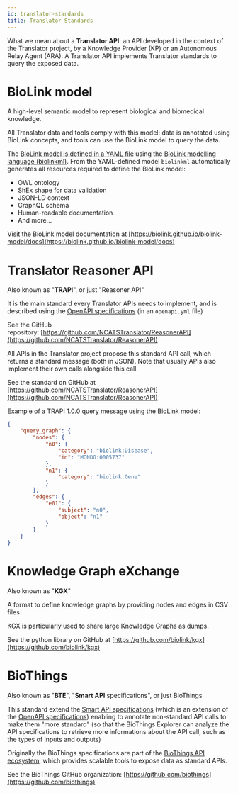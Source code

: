 ```yaml
---
id: translator-standards
title: Translator Standards
---
```


What we mean about a **Translator API**: an API developed in the context of the Translator project, by a Knowledge Provider (KP) or an Autonomous Relay Agent (ARA). A Translator API implements Translator standards to query the exposed data.

# BioLink model

A high-level semantic model to represent biological and biomedical knowledge. 

All Translator data and tools comply with this model: data is annotated using BioLink concepts, and tools can use the BioLink model to query the data.

The [BioLink model is defined in a YAML file](https://github.com/biolink/biolink-model/blob/master/biolink-model.yaml) using the [BioLink modelling language (biolinkml)](https://biolink.github.io/biolinkml/). From the YAML-defined model `biolinkml` automatically generates all resources required to define the BioLink model:
* OWL ontology
* ShEx shape for data validation
* JSON-LD context
* GraphQL schema
* Human-readable documentation
* And more...

Visit the BioLink model documentation at [https://biolink.github.io/biolink-model/docs](https://biolink.github.io/biolink-model/docs)

# Translator Reasoner API

Also known as "**TRAPI**", or just "Reasoner API"

It is the main standard every Translator APIs needs to implement, and is described using the [OpenAPI specifications](https://www.openapis.org/) (in an `openapi.yml` file)

See the GitHub repository: [https://github.com/NCATSTranslator/ReasonerAPI](https://github.com/NCATSTranslator/ReasonerAPI)

All APIs in the Translator project propose this standard API call, which returns a standard message (both in JSON). Note that usually APIs also implement their own calls alongside this call.

See the standard on GitHub at [https://github.com/NCATSTranslator/ReasonerAPI](https://github.com/NCATSTranslator/ReasonerAPI)

Example of a TRAPI 1.0.0 query message using the BioLink model:

```json
{
    "query_graph": {
        "nodes": {
            "n0": {
                "category": "biolink:Disease",
                "id": "MONDO:0005737"
            },
            "n1": {
                "category": "biolink:Gene"
            }
        },
        "edges": {
            "e01": {
                "subject": "n0",
                "object": "n1"
            }
        }
    }
}
```

# Knowledge Graph eXchange

Also known as "**KGX**"

A format to define knowledge graphs by providing nodes and edges in CSV files

KGX is particularly used to share large Knowledge Graphs as dumps.

See the python library on GitHub at [https://github.com/biolink/kgx](https://github.com/biolink/kgx)

# BioThings

Also known as "**BTE**", "**Smart API** specifications", or just BioThings

This standard extend the [Smart API specifications](https://smart-api.info/guide) (which is an extension of the [OpenAPI specifications](https://www.openapis.org/)) enabling to annotate non-standard API calls to make them "more standard" (so that the BioThings Explorer can analyze the API specifications to retrieve more informations about the API call, such as the types of inputs and outputs)

Originally the BioThings specifications are part of the [BioThings API ecosystem](https://biothings.io/), which provides scalable tools to expose data as standard APIs.

See the BioThings GitHub organization: [https://github.com/biothings](https://github.com/biothings)



